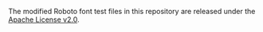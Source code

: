 The modified Roboto font test files in this repository are released under the [Apache License v2.0](https://github.com/google/roboto/blob/master/LICENSE).